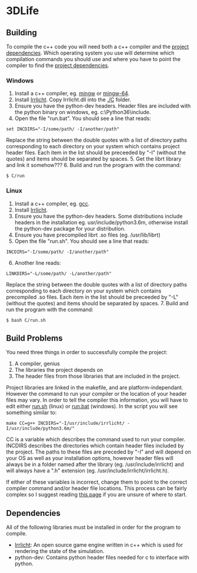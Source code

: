 3DLife
======

Building
-----------
To compile the c++ code you will need both a c++ compiler and the [project dependencies](#dependencies). Which operating system you use will determine which compilation commands you should use and where you have to point the compiler to find the [project dependencies](#dependencies).  

### Windows
1. Install a c++ compiler, eg. [mingw](http://www.mingw.org/) or [mingw-64](http://mingw-w64.org/doku.php).
2. Install [Irrlicht](http://irrlicht.sourceforge.net/). Copy Irrlicht.dll into the [./C](./C) folder.
3. Ensure you have the python-dev headers. Header files are included with the python binary on windows, eg. c:\Python36\include.
4. Open the file "run.bat". You should see a line that reads:
```shell
set INCDIRS="-I/some/path/ -I/another/path"
```
Replace the string between the double quotes with a list of directory paths corresponding to each directory on your system which contains project header files. Each item in the list should be preceeded by "-I" (without the quotes) and items should be separated by spaces.
5. Get the librt library and link it somehow???
6. Build and run the program with the command:
```shell
$ C/run
```

### Linux
1. Install a c++ compiler, eg. [gcc](https://gcc.gnu.org/).
2. Install [Irrlicht](http://irrlicht.sourceforge.net/).
3. Ensure you have the python-dev headers. Some distributions include headers in the installation eg. usr/include/python3.6m, otherwise install the python-dev package for your distribution.
4. Ensure you have precompiled librt .so files (eg. /usr/lib/librt)
5. Open the file "run.sh". You should see a line that reads:
```shell
INCDIRS="-I/some/path/ -I/another/path"
```
6. Another line reads:
```shell
LINKDIRS="-L/some/path/ -L/another/path"
```
Replace the string between the double quotes with a list of directory paths corresponding to each directory on your system which contains precompiled .so files. Each item in the list should be preceeded by "-L" (without the quotes) and items should be separated by spaces.
7. Build and run the program with the command:
```shell
$ bash C/run.sh
```

Build Problems
--------------

You need three things in order to successfully compile the project:

1. A compiler, genius
2. The libraries the project depends on
3. The header files from those libraries that are included in the project.

Project libraries are linked in the makefile, and are platform-independant. However the command to run your compiler or the location of your header files may vary. In order to tell the compiler this information, you will have to edit either [run.sh](./run.sh) (linux) or [run.bat](./run.bat) (windows). In the script you will see something similar to:

```shell
make CC=g++ INCDIRS="-I/usr/include/irrlicht/ -I/usr/include/python3.6m/"
```  

CC is a variable which describes the command used to run your compiler. INCDIRS describes the directories which contain header files included by the project. The paths to these files are preceded by "-I" and will depend on your OS as well as your installation options, however header files will always be in a folder named after the library (eg. /usr/include/irrlicht) and will always have a ".h" extension (eg. /usr/include/irrlicht/irrlicht.h).

If either of these variables is incorrect, change them to point to the correct compiler command and/or header file locations. This process can be fairly complex so I suggest reading [this page](http://www.mingw.org/wiki/includepathhowto) if you are unsure of where to start.

Dependencies
------------
All of the following libraries must be installed in order for the program to compile.

* [Irrlicht](http://irrlicht.sourceforge.net/): An open source game engine written in c++ which is used for rendering the state of the simulation.
* python-dev: Contains python header files needed for c to interface with python.